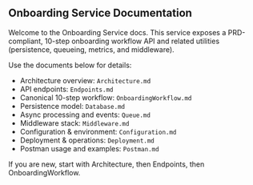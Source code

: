 ## Onboarding Service Documentation

Welcome to the Onboarding Service docs. This service exposes a PRD-compliant, 10-step onboarding workflow API and related utilities (persistence, queueing, metrics, and middleware).

Use the documents below for details:

- Architecture overview: `Architecture.md`
- API endpoints: `Endpoints.md`
- Canonical 10-step workflow: `OnboardingWorkflow.md`
- Persistence model: `Database.md`
- Async processing and events: `Queue.md`
- Middleware stack: `Middleware.md`
- Configuration & environment: `Configuration.md`
- Deployment & operations: `Deployment.md`
- Postman usage and examples: `Postman.md`

If you are new, start with Architecture, then Endpoints, then OnboardingWorkflow.


